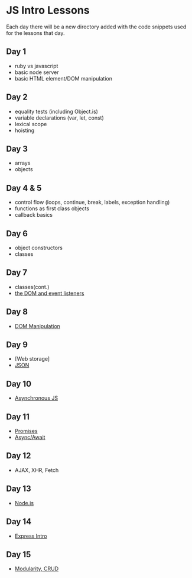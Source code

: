 # JS Intro Lessons

Each day there will be a new directory added with the code snippets used for the lessons that day.

## Day 1

- ruby vs javascript
- basic node server
- basic HTML element/DOM manipulation

## Day 2

- equality tests (including Object.is)
- variable declarations (var, let, const)
- lexical scope
- hoisting

## Day 3

- arrays
- objects

## Day 4 & 5

- control flow (loops, continue, break, labels, exception handling)
- functions as first class objects
- callback basics

## Day 6

- object constructors
- classes

## Day 7

- classes(cont.)
- [the DOM and event listeners](Dom_EventListeners/README.md)

## Day 8

- [DOM Manipulation](DOM_Manipulation/README.md)

## Day 9

- [Web storage]
- [JSON](JSON/README.md)

## Day 10

- [Asynchronous JS](Sync_Async_EventLoop/README.md)

## Day 11

- [Promises](Promises/README.md)
- [Async/Await](Async_Await/README.md)

## Day 12
- AJAX, XHR, Fetch

## Day 13
- [Node.js](https://github.com/CoderAcademy-BRI/js-intro-lessons/tree/master/Node)
  
## Day 14
- [Express Intro](https://github.com/CoderAcademy-BRI/js-intro-lessons/tree/master/Express)

## Day 15
- [Modularity, CRUD](https://github.com/CoderAcademy-BRI/js-intro-lessons/tree/master/Modularity)